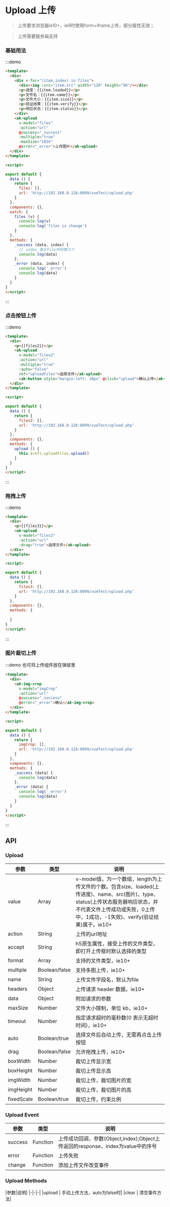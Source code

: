 <!-- Created by 337547038 on 2018/9/7 0007. -->
# Upload 上传

> 上传要求浏览器ie10+，ie9时使用form+iframe上传，部分属性无效；

> 上传需要服务端支持

<script>

export default {
  data () {
    return {
      imgCrop:[],
      files: [],
      files2: [],
      files3: [],
      url: 'http://192.168.0.126:8099/vueTest/upload.php'
    }
  },
  components: {},
  watch: {
    files (v) {
      console.log(v)
      console.log('files is change')
    }
  },
  methods: {
    _success (data, index) {
      // index 表示file中的第几个
      console.log(data)
    },
    _error (data, index) {
      console.log('_error')
      console.log(data)
    },
    upload () {
      this.$refs.uploadFiles.upload()
    }
  }
}
</script>

### 基础用法
:::demo 
```html
<template>
  <div>
    <div v-for="(item,index) in files">
      <div><img :src="item.src" width="120" height="90"/></div>
      <p>进度：{{item.loaded}}</p>
      <p>文件名：{{item.name}}</p>
      <p>文件大小：{{item.size}}</p>
      <p>验证结果：{{item.verify}}</p>
      <p>响应状态：{{item.status}}</p>
    </div>
    <ak-upload 
      v-model="files" 
      :action="url" 
      @success="_success" 
      :multiple="true" 
      :maxSize="1024" 
      @error="_error">上传图片</ak-upload>
  </div>
</template>

<script>

export default {
  data () {
    return {
      files: [],
      url: 'http://192.168.0.126:8099/vueTest/upload.php'
    }
  },
  components: {},
  watch: {
    files (v) {
      console.log(v)
      console.log('files is change')
    }
  },
  methods: {
    _success (data, index) {
      // index 表示file中的第几个
      console.log(data)
    },
    _error (data, index) {
      console.log('_error')
      console.log(data)
    }
  }
}
</script>

```
:::

### 点击按钮上传
:::demo 
```html
<template>
  <div>
    <p>{{files2}}</p>
    <ak-upload 
      v-model="files2" 
      :action="url" 
      :multiple="true"
      :auto="false"
      ref="uploadFiles">选择文件</ak-upload>
      <ak-button style="margin-left: 10px" @click="upload">确认上传</ak-button>
  </div>
</template>

<script>

export default {
  data () {
    return {
      files2: [],
      url: 'http://192.168.0.126:8099/vueTest/upload.php'
    }
  },
  components: {},
  methods: {
    upload () {
      this.$refs.uploadFiles.upload()
    }
  }
}
</script>

```
:::

### 拖拽上传
:::demo 
```html
<template>
  <div>
    <p>{{files3}}</p>
    <ak-upload 
      v-model="files3" 
      :action="url"
      :drag="true">选择文件</ak-upload>
  </div>
</template>

<script>

export default {
  data () {
    return {
      files3: [],
      url: 'http://192.168.0.126:8099/vueTest/upload.php'
    }
  },
  components: {},
  methods: {
   
  }
}
</script>

```
:::

### 图片裁切上传
:::demo 也可将上传组件放在弹层里
```html
<template>
  <div>
    <ak-img-crop 
      v-model="imgCrop" 
      :action="url" 
      @success="_success" 
      @error="_error">确认</ak-img-crop>
  </div>
</template>

<script>

export default {
  data () {
    return {
      imgCrop: [],
      url: 'http://192.168.0.126:8099/vueTest/upload.php'
    }
  },
  components: {},
  methods: {
    _success (data) {
      console.log(data)
    },
    _error (data) {
      console.log('_error')
      console.log(data)
    }
  }
}
</script>

```
:::

## API
### Upload
|参数|类型|说明|
|-|-|-|
|value          | Array          |v-model值，为一个数组，length为上传文件的个数。包含size、loaded(上传进度)、name、src(图片)、type、status(上传状态服务器响应状态，并不代表文件上传成功或失败，0上传中，1成功，-1失败)、verify(验证结果)属于。ie10+|
|action         | String         |上传的url地址|
|accept         | String         |h5原生属性，接受上传的文件类型，即打开上传框时默认选择的类型|
|format         | Array          |支持的文件类型，ie10+|
|multiple       | Boolean/false  |支持多图上传，ie10+|
|name           | String         |上传文件字段名，默认为file|
|headers        | Object         |上传请求 header 数据，ie10+|
|data           | Object         |附加请求的参数|
|maxSize        | Number         |文件大小限制，单位 kb，ie10+|
|timeout        | Number         |指定请求超时的毫秒数(0 表示无超时时间)，ie10+|
|auto           | Boolean/true   |选择文件后自动上传，无需再点击上传按钮|
|drag           | Boolean/false  |允许拖拽上传，ie10+|
|boxWidth       | Number         |裁切上传显示宽|
|boxHeight      | Number         |裁切上传显示高|
|imgWidth       | Number         |裁切上传，裁切图片的宽|
|imgHeight      | Number         |裁切上传，裁切图片的高|
|fixedScale     | Boolean/true   |裁切上传，约束比例|


### Upload Event
|参数|类型|说明|
|-|-|-|
|success        | Function       |上传成功回调，参数(Object,index);Object上传返回的response，index为value中的序号|
|error          | Function       |上传失败|
|change         | Function       |添加上传文件改变事件|

### Upload Methods
|参数|说明|
|-|-|-|
|upload        | 手动上传方法，auto为false时|
|clear         | 清空事件方法|
